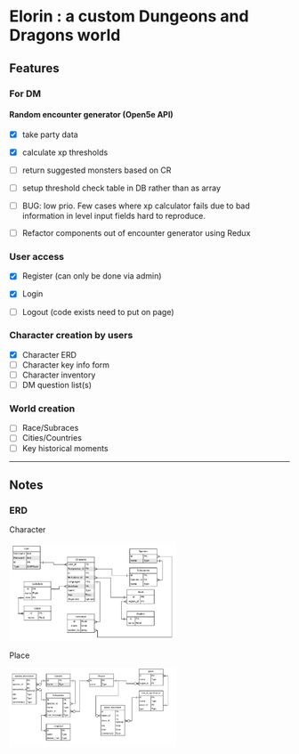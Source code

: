 # Elorin : a custom Dungeons and Dragons world

## Features

### For DM

#### Random encounter generator (Open5e API)
- [x] take party data
- [x] calculate xp thresholds
- [ ] return suggested monsters based on CR
- [ ] setup threshold check table in DB rather than as array
- [ ] BUG: low prio. Few cases where xp calculator fails due to bad information in level input fields hard to reproduce.
- [ ] Refactor components out of encounter generator using Redux


### User access

- [x] Register (can only be done via admin)
- [x] Login
- [ ] Logout (code exists need to put on page)


### Character creation by users

- [x] Character ERD
- [ ] Character key info form
- [ ] Character inventory
- [ ] DM question list(s)

### World creation

- [ ] Race/Subraces
- [ ] Cities/Countries
- [ ] Key historical moments

----

## Notes

### ERD

Character

<img src='https://raw.githubusercontent.com/jennikate/elorin/master/readme_images/character-ERD.png' width='300px' />

Place

<img src='https://raw.githubusercontent.com/jennikate/elorin/master/readme_images/place-ERD.png' width='300px' />



